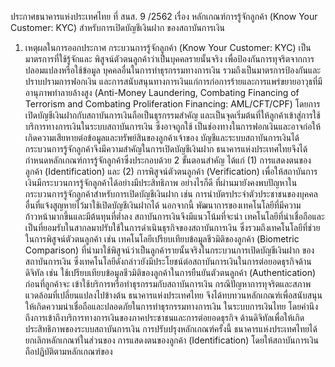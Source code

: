 ประกาศธนาคารแห่งประเทศไทย
ที่ สนส. 9 /2562
เรื่อง หลักเกณฑ์การรู้จักลูกค้า (Know Your Customer: KYC) สำหรับการเปิดบัญชีเงินฝาก
ของสถาบันการเงิน
1. เหตุผลในการออกประกาศ
กระบวนการรู้จักลูกค้า (Know Your Customer: KYC) เป็นมาตรการที่ใช้รู้จักและ
พิสูจน์ตัวตนลูกค้าว่าเป็นบุคคลรายนั้นจริง เพื่อป้องกันการทุจริตจากการปลอมแปลงหรือใช้ข้อมูล
บุคคลอื่นในการทำธุรกรรมทางการเงิน รวมถึงเป็นมาตรการป้องกันและปราบปรามการฟอกเงิน
และการสนับสนุนทางการเงินแก่การก่อการร้ายและการแพร่ขยายอาวุธที่มีอานุภาพทำลายล้างสูง
(Anti-Money Laundering, Combating Financing of Terrorism and Combating Proliferation
Financing: AML/CFT/CPF) โดยการเปิดบัญชีเงินฝากกับสถาบันการเงินถือเป็นธุรกรรมสำคัญ
และเป็นจุดเริ่มต้นที่ให้ลูกค้าเข้าสู่การใช้บริการทางการเงินในระบบสถาบันการเงิน ซึ่งอาจถูกใช้
เป็นช่องทางในการฟอกเงินและอาจก่อให้เกิดความเสียหายต่อข้อมูลและทรัพย์สินของลูกค้าเจ้าของ
บัญชีและระบบสถาบันการเงินได้ กระบวนการรู้จักลูกค้าจึงมีความสำคัญในการเปิดบัญชีเงินฝาก
ธนาคารแห่งประเทศไทยจึงได้กำหนดหลักเกณฑ์การรู้จักลูกค้าซึ่งประกอบด้วย 2 ขั้นตอนสำคัญ ได้แก่
(1) การแสดงตนของลูกค้า (Identification) และ (2) การพิสูจน์ตัวตนลูกค้า (Verification)
เพื่อให้สถาบันการเงินมีกระบวนการรู้จักลูกค้าได้อย่างมีประสิทธิภาพ
อย่างไรก็ดี ที่ผ่านมายังคงพบปัญหาในกระบวนการรู้จักลูกค้าสำหรับการเปิดบัญชีเงินฝาก
เช่น การนำบัตรประจำตัวประชาชนของบุคคลอื่นที่แจ้งสูญหายไว้มาใช้เปิดบัญชีเงินฝากได้ นอกจากนี้
พัฒนาการของเทคโนโลยีที่มีความก้าวหน้ามากขึ้นและมีต้นทุนที่ต่ำลง สถาบันการเงินจึงมีแนวโน้มที่จะนำ
เทคโนโลยีที่น่าเชื่อถือและเป็นที่ยอมรับในสากลมาปรับใช้ในการดำเนินธุรกิจของสถาบันการเงิน
ซึ่งรวมถึงเทคโนโลยีที่ช่วยในการพิสูจน์ตัวตนลูกค้า เช่น เทคโนโลยีเปรียบเทียบข้อมูลชีวมิติของลูกค้า
(Biometric Comparison) ที่นำมาใช้พิสูจน์ว่าเป็นลูกค้ารายนั้นจริงในกระบวนการเปิดบัญชีเงินฝาก
ของสถาบันการเงิน ซึ่งเทคโนโลยีดังกล่าวยังมีประโยชน์ต่อสถาบันการเงินในการต่อยอดธุรกิจด้านดิจิทัล
เช่น ใช้เปรียบเทียบข้อมูลชีวมิติของลูกค้าในการยืนยันตัวตนลูกค้า (Authentication) ก่อนที่ลูกค้าจะ
เข้าใช้บริการหรือทำธุรกรรมกับสถาบันการเงิน
กรณีปัญหาการทุจริตและสภาพแวดล้อมที่เปลี่ยนแปลงไปข้างต้น ธนาคารแห่งประเทศไทย
จึงได้ทบทวนหลักเกณฑ์เพื่อสนับสนุนให้เกิดความน่าเชื่อถือและปลอดภัยในการทำธุรกรรมทางการเงิน
ในระบบการเงินไทย โดยคำนึงถึงการเข้าถึงบริการทางการเงินของภาคประชาชนและการต่อยอดธุรกิจ
ด้านดิจิทัลเพื่อให้เกิดประสิทธิภาพของระบบสถาบันการเงิน
การปรับปรุงหลักเกณฑ์ครั้งนี้ ธนาคารแห่งประเทศไทยได้ยกเลิกหลักเกณฑ์ในส่วนของ
การแสดงตนของลูกค้า (Identification) โดยให้สถาบันการเงินถือปฏิบัติตามหลักเกณฑ์ของ
